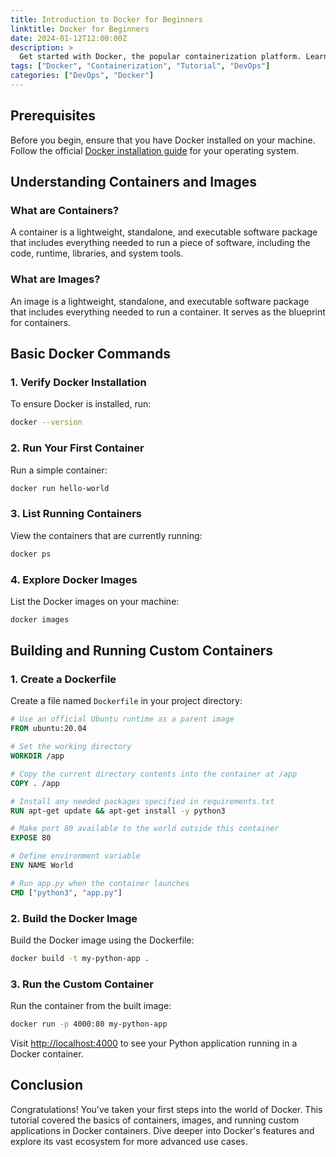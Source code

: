 ```yaml
---
title: Introduction to Docker for Beginners
linktitle: Docker for Beginners
date: 2024-01-12T12:00:00Z
description: >
  Get started with Docker, the popular containerization platform. Learn the basics of containers, images, and running applications in isolated environments.
tags: ["Docker", "Containerization", "Tutorial", "DevOps"]
categories: ["DevOps", "Docker"]
---
```


## Prerequisites

Before you begin, ensure that you have Docker installed on your machine. Follow the official [Docker installation guide](https://docs.docker.com/get-docker/) for your operating system.

## Understanding Containers and Images

### What are Containers?

A container is a lightweight, standalone, and executable software package that includes everything needed to run a piece of software, including the code, runtime, libraries, and system tools.

### What are Images?

An image is a lightweight, standalone, and executable software package that includes everything needed to run a container. It serves as the blueprint for containers.

## Basic Docker Commands

### 1. Verify Docker Installation

To ensure Docker is installed, run:

```bash
docker --version
```

### 2. Run Your First Container

Run a simple container:

```bash
docker run hello-world
```

### 3. List Running Containers

View the containers that are currently running:

```bash
docker ps
```

### 4. Explore Docker Images

List the Docker images on your machine:

```bash
docker images
```

## Building and Running Custom Containers

### 1. Create a Dockerfile

Create a file named `Dockerfile` in your project directory:

```Dockerfile
# Use an official Ubuntu runtime as a parent image
FROM ubuntu:20.04

# Set the working directory
WORKDIR /app

# Copy the current directory contents into the container at /app
COPY . /app

# Install any needed packages specified in requirements.txt
RUN apt-get update && apt-get install -y python3

# Make port 80 available to the world outside this container
EXPOSE 80

# Define environment variable
ENV NAME World

# Run app.py when the container launches
CMD ["python3", "app.py"]
```

### 2. Build the Docker Image

Build the Docker image using the Dockerfile:

```bash
docker build -t my-python-app .
```

### 3. Run the Custom Container

Run the container from the built image:

```bash
docker run -p 4000:80 my-python-app
```

Visit [http://localhost:4000](http://localhost:4000) to see your Python application running in a Docker container.

## Conclusion

Congratulations! You've taken your first steps into the world of Docker. This tutorial covered the basics of containers, images, and running custom applications in Docker containers. Dive deeper into Docker's features and explore its vast ecosystem for more advanced use cases.
